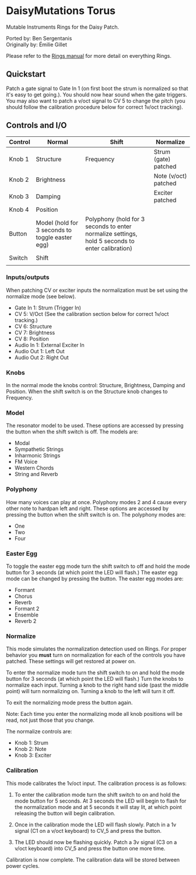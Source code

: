 # DaisyMutations Torus

Mutable Instruments Rings for the Daisy Patch.

Ported by: Ben Sergentanis  
Originally by: Émilie Gillet

Please refer to the [Rings manual](https://pichenettes.github.io/mutable-instruments-documentation/modules/rings/manual/) for more detail on everything Rings.

## Quickstart

Patch a gate signal to Gate In 1 (on first boot the strum is normalized so that it's easy to get going.). You should now hear sound when the gate
triggers. You may also want to patch a v/oct signal to CV 5 to change the pitch
(you should follow the calibration procedure below for correct 1v/oct tracking).

## Controls and I/O

| Control | Normal                                          | Shift                                                                                           | Normalize            |
| ------- | ----------------------------------------------- | ----------------------------------------------------------------------------------------------- | -------------------- |
| Knob 1  | Structure                                       | Frequency                                                                                       | Strum (gate) patched |
| Knob 2  | Brightness                                      |                                                                                                 | Note (v/oct) patched |
| Knob 3  | Damping                                         |                                                                                                 | Exciter patched      |
| Knob 4  | Position                                        |                                                                                                 |                      |
| Button  | Model (hold for 3 seconds to toggle easter egg) | Polyphony (hold for 3 seconds to enter normalize settings, hold 5 seconds to enter calibration) |                      |
| Switch  | Shift                                           |                                                                                                 |                      |
|         |                                                 |                                                                                                 |                      |

### Inputs/outputs

When patching CV or exciter inputs the normalization must be set using the
normalize mode (see below).

- Gate In 1: Strum (Trigger In)
- CV 5: V/Oct (See the calibration section below for correct 1v/oct tracking.)
- CV 6: Structure
- CV 7: Brightness
- CV 8: Position
- Audio In 1: External Exciter In
- Audio Out 1: Left Out
- Audio Out 2: Right Out

### Knobs

In the normal mode the knobs control: Structure, Brightness, Damping and
Position. When the shift switch is on the Structure knob changes to Frequency.

### Model

The resonator model to be used. These options are accessed by
pressing the button when the shift switch is off.
The models are:

- Modal
- Sympathetic Strings
- Inharmonic Strings
- FM Voice
- Western Chords
- String and Reverb

### Polyphony

How many voices can play at once. Polyphony modes 2 and 4 cause
every other note to hardpan left and right. These options are accessed by
pressing the button when the shift switch is on.
The polyphony modes are:

- One
- Two
- Four

### Easter Egg

To toggle the easter egg mode turn the shift switch to off and hold the mode
button for 3 seconds (at which point the LED will flash.)
The easter egg mode can be changed by pressing the button.
The easter egg modes are:

- Formant
- Chorus
- Reverb
- Formant 2
- Ensemble
- Reverb 2

### Normalize

This mode simulates the normalization detection used on Rings. For proper behavior you **must** turn on normalization for each of the controls
you have patched. These settings will get restored at power on.

To enter the normalize mode turn the shift switch to on and hold the mode
button for 3 seconds (at which point the LED will flash.) Turn the knobs to
normalize each input. Turning a knob to the right hand side (past
the middle point) will turn normalizing on. Turning a knob to the left will turn
it off.

To exit the normalizing mode press the button again.

Note: Each time you enter the normalizing mode all knob positions will be read,
not just those that you change.

The normalize controls are:

- Knob 1: Strum
- Knob 2: Note
- Knob 3: Exciter

### Calibration

This mode calibrates the 1v/oct input. The calibration process is as follows:

1. To enter the calibration mode turn the shift switch to on and hold the mode
   button for 5 seconds. At 3 seconds the LED will begin to flash for the
   normalization mode and at 5 seconds it will stay lit, at which point releasing
   the button will begin calibration.

2. Once in the calibration mode the LED will flash slowly. Patch in a 1v signal
   (C1 on a v/oct keyboard)
   to CV_5 and press the button.

3. The LED should now be flashing quickly. Patch a 3v signal (C3 on a v/oct keyboard) into CV_5 and
   press the button one more time.

Calibration is now complete. The calibration data will be stored between
power cycles.
